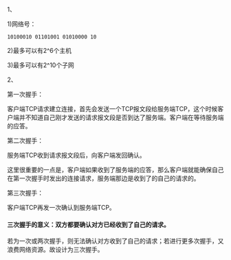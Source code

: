1、

   1)网络号：

    10100010 01101001 01010000 10
    
   2)最多可以有2^6个主机
   
   3)最多可以有2^10个子网
   
2、

第一次握手：

客户端TCP请求建立连接，首先会发送一个TCP报文段给服务端TCP，这个时候客户端并不知道自己刚才发送的请求报文段是否到达了服务端。客户端在等待服务端的应答。

第二次握手：

服务端TCP收到请求报文段后，向客户端发回确认。

这里很重要的一点是，客户端如果收到了服务端的应答，那么客户端就能确保自己在第一次握手时发出的连接请求，服务端那边是收到了的自己的请求的。

第三次握手：

客户端TCP再发一次确认到服务端TCP。

#### 三次握手的意义：双方都要确认对方已经收到了自己的请求。

若为一次或两次握手，则无法确认对方收到了自己的请求；若进行更多次握手，又浪费网络资源。故设计为三次握手。
